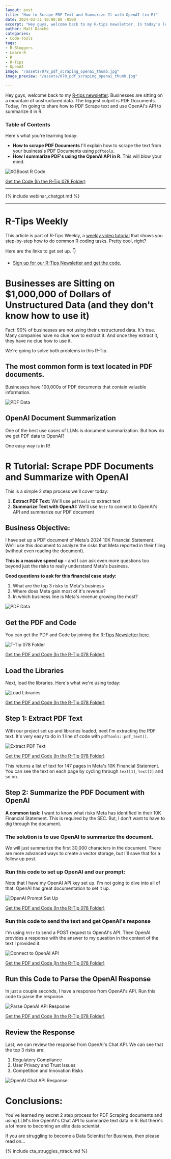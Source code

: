 ```yaml
---
layout: post
title: "How to Scrape PDF Text and Summarize It with OpenAI (in R)"
date: 2024-03-31 10:00:00 -0500
excerpt: "Hey guys, welcome back to my R-tips newsletter. In today's lesson, I'm sharing how to webscrape a PDF financial statement. Then I'll show you how to summarize it with OpenAI in R. Let's go!" 
author: Matt Dancho
categories:
- Code-Tools
tags:
- R-Bloggers
- Learn-R
- R
- R-Tips
- OpenAI
image: "/assets/078_pdf_scraping_openai_thumb.jpg"
image_preview: "/assets/078_pdf_scraping_openai_thumb.jpg"

---
```

Hey guys, welcome back to my [R-tips newsletter](https://learn.business-science.io/r-tips-newsletter). Businesses are sitting on a mountain of unstructured data. The biggest culprit is PDF Documents. Today, I'm going to share how to PDF Scrape text and use OpenAI's API to summarize it in R. 

### Table of Contents

Here's what you're learning today:

* **How to scrape PDF Documents** I'll explain how to scrape the text from your business's PDF Documents using `pdftools`.
* **How I summarize PDF's using the OpenAI API in R**. This will blow your mind.

![XGBoost R Code](/assets/078_pdf_scraping_openai_thumb.jpg)

<p class="text-center date"><a href="https://learn.business-science.io/r-tips-newsletter?el=website" target="_blank">Get the Code (In the R-Tip 078 Folder)</a></p>

---

{% include webinar_chatgpt.md %}

---

# R-Tips Weekly

This article is part of R-Tips Weekly, a <a href="https://learn.business-science.io/r-tips-newsletter?el=website" target="_blank">weekly video tutorial</a> that shows you step-by-step how to do common R coding tasks. Pretty cool, right?

<p>Here are the links to get set up. 👇</p>

<ul> 
    <li><a href="https://learn.business-science.io/r-tips-newsletter?el=website" target="_blank">Sign up for our R-Tips Newsletter and get the code.</a></li> 
    <!-- <li><a href="https://youtu.be/fkwKQi7skAw">YouTube Tutorial</a></li>-->
</ul>

# Businesses are Sitting on $1,000,000 of Dollars of Unstructured Data (and they don't know how to use it)

Fact: 90% of businesses are not using their unstructured data. It's true. Many companies have no clue how to extract it. And once they extract it, they have no clue how to use it. 

We're going to solve both problems in this R-Tip. 

## The most common form is text located in PDF documents.

Businesses have 100,000s of PDF documents that contain valuable information.

![PDF Data](/assets/078_pdf_data.jpg)

## OpenAI Document Summarization

One of the best use cases of LLMs is document summarization. But how do we get PDF data to OpenAI?

One easy way is in R!

# R Tutorial: Scrape PDF Documents and Summarize with OpenAI

This is a simple 2 step process we'll cover today:

1. **Extract PDF Text:** We'll use `pdftools` to extract text
2. **Summarize Text with OpenAI:** We'll use `httr` to connect to OpenAI's API and summarize our PDF document

## Business Objective:

I have set up a PDF document of Meta's 2024 10K Financial Statement. We'll use this document to analyze the risks that Meta reported in their filing (without even reading the document). 

**This is a massive speed up** - and I can ask even more questions too beyond just the risks to really understand Meta's business. 

**Good questions to ask for this financial case study:**

1. What are the top 3 risks to Meta's business
2. Where does Meta gain most of it's revenue?
3. In which business line is Meta's revenue growing the most?

![PDF Data](/assets/078_pdf_data.jpg)

## Get the PDF and Code

You can get the PDF and Code by joining the [R-Tips Newsletter here](https://learn.business-science.io/r-tips-newsletter?el=website).

![T-Tip 078 Folder](/assets/078_folder.jpg)

<p class="text-center date"><a href="https://learn.business-science.io/r-tips-newsletter?el=website" target="_blank">Get the PDF and Code (In the R-Tip 078 Folder)</a></p>

## Load the Libraries

Next, load the libraries. Here's what we're using today:

![Load Libraries](/assets/078_load_libraries.jpg)

<p class="text-center date"><a href="https://learn.business-science.io/r-tips-newsletter?el=website" target="_blank">Get the PDF and Code (In the R-Tip 078 Folder)</a></p>

## Step 1: Extract PDF Text

With our project set up and libraries loaded, next I'm extracting the PDF text. It's very easy to do in 1 line of code with `pdftools::pdf_text()`.

![Extract PDF Text](/assets/078_extract_pdf_text.jpg)

<p class="text-center date"><a href="https://learn.business-science.io/r-tips-newsletter?el=website" target="_blank">Get the PDF and Code (In the R-Tip 078 Folder)</a></p>

This returns a list of text for 147 pages in Meta's 10K Financial Statement. You can see the text on each page by cycling through `text[1]`, `text[2]` and so on. 

## Step 2: Summarize the PDF Document with OpenAI

**A common task:** I want to know what risks Meta has identified in their 10K Financial Statement. This is required by the SEC. But, I don't want to have to dig through the document. 

### The solution is to use OpenAI to summarize the document. 

We will just summarize the first 30,000 characters in the document. There are more advanced ways to create a vector storage, but I'll save that for a follow up post. 

### Run this code to set up OpenAI and our prompt:

Note that I have my OpenAI API key set up. I'm not going to dive into all of that. OpenAI has great documentation to set it up. 

![OpenAI Prompt Set Up](/assets/078_openai_prompt_setup.jpg)

<p class="text-center date"><a href="https://learn.business-science.io/r-tips-newsletter?el=website" target="_blank">Get the PDF and Code (In the R-Tip 078 Folder)</a></p>

### Run this code to send the text and get OpenAI's response

I'm using `httr` to send a POST request to OpenAI's API. Then OpenAI provides a response with the answer to my question in the context of the text I provided it. 

![Connect to OpenAI API](/assets/078_connect_to_openai_api.jpg)

<p class="text-center date"><a href="https://learn.business-science.io/r-tips-newsletter?el=website" target="_blank">Get the PDF and Code (In the R-Tip 078 Folder)</a></p>

## Run this Code to Parse the OpenAI Response

In just a couple seconds, I have a response from OpenAI's API. Run this code to parse the response. 

![Parse OpenAI API Resposne](/assets/078_parse_openai_response.jpg)

<p class="text-center date"><a href="https://learn.business-science.io/r-tips-newsletter?el=website" target="_blank">Get the PDF and Code (In the R-Tip 078 Folder)</a></p>

## Review the Response

Last, we can review the response from OpenAI's Chat API. We can see that the top 3 risks are:

1. Regulatory Compliance
2. User Privacy and Trust Issues
3. Competition and Innovation Risks

![OpenAI Chat API Response](/assets/078_openai_chat_response.jpg)

# Conclusions:

You've learned my secret 2 step process for PDF Scraping documents and using LLM's like OpenAI's Chat API to summarize text data in R. But there's a lot more to becoming an elite data scientist. 

If you are struggling to become a Data Scientist for Business, then please read on...

{% include cta_struggles_rtrack.md %}